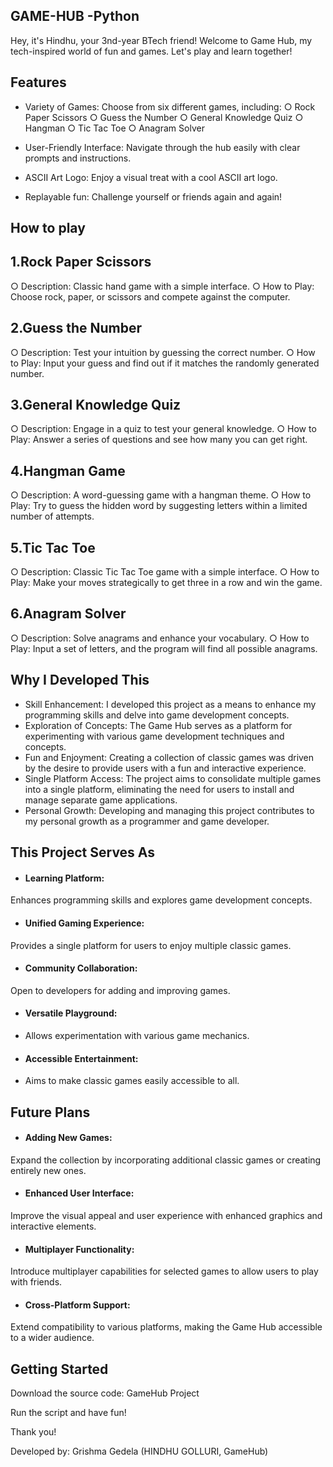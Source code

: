 ## GAME-HUB    -Python

Hey, it's Hindhu, your 3nd-year BTech friend! Welcome to Game Hub, my tech-inspired world of fun and games. Let's play and learn together!

## Features
* Variety of Games: Choose from six different games, including:
○ Rock Paper Scissors
○ Guess the Number
○ General Knowledge Quiz
○ Hangman
○ Tic Tac Toe
○ Anagram Solver


* User-Friendly Interface:
Navigate through the hub easily with clear prompts and instructions.
* ASCII Art Logo: 
Enjoy a visual treat with a cool ASCII art logo.
* Replayable fun:
Challenge yourself or friends again and again!

## How to play
 ## 1.Rock Paper Scissors

○ Description: 
Classic hand game with a simple interface.
○ How to Play: 
Choose rock, paper, or scissors and compete against the computer.
 ## 2.Guess the Number

○ Description:
Test your intuition by guessing the correct number.
○ How to Play:
Input your guess and find out if it matches the randomly generated number.

## 3.General Knowledge Quiz

○ Description:
Engage in a quiz to test your general knowledge.
○ How to Play: 
Answer a series of questions and see how many you can get right.
## 4.Hangman Game

○ Description: 
A word-guessing game with a hangman theme.
○ How to Play:
Try to guess the hidden word by suggesting letters within a limited number of attempts.
## 5.Tic Tac Toe

○ Description:
Classic Tic Tac Toe game with a simple interface.
○ How to Play:
Make your moves strategically to get three in a row and win the game.
## 6.Anagram Solver

○ Description:
Solve anagrams and enhance your vocabulary.
○ How to Play:
Input a set of letters, and the program will find all possible anagrams.

## Why I Developed This
* Skill Enhancement: 
I developed this project as a means to enhance my programming skills and delve into game development concepts.
* Exploration of Concepts: 
The Game Hub serves as a platform for experimenting with various game development techniques and concepts.
* Fun and Enjoyment:
Creating a collection of classic games was driven by the desire to provide users with a fun and interactive experience.
* Single Platform Access: 
The project aims to consolidate multiple games into a single platform, eliminating the need for users to install and manage separate game applications.
* Personal Growth: 
Developing and managing this project contributes to my personal growth as a programmer and game developer.

## This Project Serves As
* #### Learning Platform:
Enhances programming skills and explores game development concepts.
* #### Unified Gaming Experience:
Provides a single platform for users to enjoy multiple classic games.
* #### Community Collaboration: 
Open to developers for adding and improving games.
* ####  Versatile Playground:
* Allows experimentation with various game mechanics.
* #### Accessible Entertainment:
* Aims to make classic games easily accessible to all.

## Future Plans
*  #### Adding New Games: 
Expand the collection by incorporating additional classic games or creating entirely new ones.
* #### Enhanced User Interface:
Improve the visual appeal and user experience with enhanced graphics and interactive elements.
* #### Multiplayer Functionality:
Introduce multiplayer capabilities for selected games to allow users to play with friends.
* #### Cross-Platform Support:
Extend compatibility to various platforms, making the Game Hub accessible to a wider audience.

  
## Getting Started

Download the source code: GameHub Project

Run the script and have fun!

Thank you!

Developed by: Grishma Gedela (HINDHU GOLLURI, GameHub)
